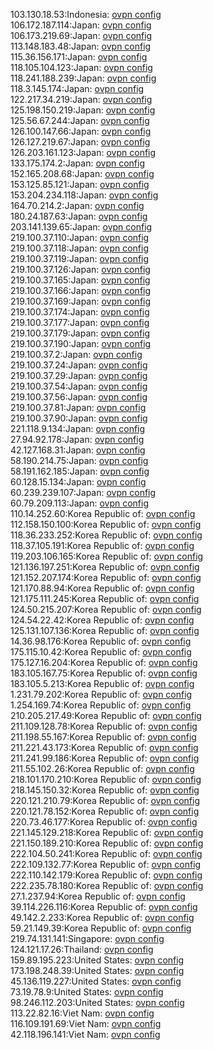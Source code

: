 103.130.18.53:Indonesia: [ovpn config](vpn/103_130_18_53.ovpn)  
106.172.187.114:Japan: [ovpn config](vpn/106_172_187_114.ovpn)  
106.173.219.69:Japan: [ovpn config](vpn/106_173_219_69.ovpn)  
113.148.183.48:Japan: [ovpn config](vpn/113_148_183_48.ovpn)  
115.36.156.171:Japan: [ovpn config](vpn/115_36_156_171.ovpn)  
118.105.104.123:Japan: [ovpn config](vpn/118_105_104_123.ovpn)  
118.241.188.239:Japan: [ovpn config](vpn/118_241_188_239.ovpn)  
118.3.145.174:Japan: [ovpn config](vpn/118_3_145_174.ovpn)  
122.217.34.219:Japan: [ovpn config](vpn/122_217_34_219.ovpn)  
125.198.150.219:Japan: [ovpn config](vpn/125_198_150_219.ovpn)  
125.56.67.244:Japan: [ovpn config](vpn/125_56_67_244.ovpn)  
126.100.147.66:Japan: [ovpn config](vpn/126_100_147_66.ovpn)  
126.127.219.67:Japan: [ovpn config](vpn/126_127_219_67.ovpn)  
126.203.161.123:Japan: [ovpn config](vpn/126_203_161_123.ovpn)  
133.175.174.2:Japan: [ovpn config](vpn/133_175_174_2.ovpn)  
152.165.208.68:Japan: [ovpn config](vpn/152_165_208_68.ovpn)  
153.125.85.121:Japan: [ovpn config](vpn/153_125_85_121.ovpn)  
153.204.234.118:Japan: [ovpn config](vpn/153_204_234_118.ovpn)  
164.70.214.2:Japan: [ovpn config](vpn/164_70_214_2.ovpn)  
180.24.187.63:Japan: [ovpn config](vpn/180_24_187_63.ovpn)  
203.141.139.65:Japan: [ovpn config](vpn/203_141_139_65.ovpn)  
219.100.37.110:Japan: [ovpn config](vpn/219_100_37_110.ovpn)  
219.100.37.118:Japan: [ovpn config](vpn/219_100_37_118.ovpn)  
219.100.37.119:Japan: [ovpn config](vpn/219_100_37_119.ovpn)  
219.100.37.126:Japan: [ovpn config](vpn/219_100_37_126.ovpn)  
219.100.37.165:Japan: [ovpn config](vpn/219_100_37_165.ovpn)  
219.100.37.166:Japan: [ovpn config](vpn/219_100_37_166.ovpn)  
219.100.37.169:Japan: [ovpn config](vpn/219_100_37_169.ovpn)  
219.100.37.174:Japan: [ovpn config](vpn/219_100_37_174.ovpn)  
219.100.37.177:Japan: [ovpn config](vpn/219_100_37_177.ovpn)  
219.100.37.179:Japan: [ovpn config](vpn/219_100_37_179.ovpn)  
219.100.37.190:Japan: [ovpn config](vpn/219_100_37_190.ovpn)  
219.100.37.2:Japan: [ovpn config](vpn/219_100_37_2.ovpn)  
219.100.37.24:Japan: [ovpn config](vpn/219_100_37_24.ovpn)  
219.100.37.29:Japan: [ovpn config](vpn/219_100_37_29.ovpn)  
219.100.37.54:Japan: [ovpn config](vpn/219_100_37_54.ovpn)  
219.100.37.56:Japan: [ovpn config](vpn/219_100_37_56.ovpn)  
219.100.37.81:Japan: [ovpn config](vpn/219_100_37_81.ovpn)  
219.100.37.90:Japan: [ovpn config](vpn/219_100_37_90.ovpn)  
221.118.9.134:Japan: [ovpn config](vpn/221_118_9_134.ovpn)  
27.94.92.178:Japan: [ovpn config](vpn/27_94_92_178.ovpn)  
42.127.168.31:Japan: [ovpn config](vpn/42_127_168_31.ovpn)  
58.190.214.75:Japan: [ovpn config](vpn/58_190_214_75.ovpn)  
58.191.162.185:Japan: [ovpn config](vpn/58_191_162_185.ovpn)  
60.128.15.134:Japan: [ovpn config](vpn/60_128_15_134.ovpn)  
60.239.239.107:Japan: [ovpn config](vpn/60_239_239_107.ovpn)  
60.79.209.113:Japan: [ovpn config](vpn/60_79_209_113.ovpn)  
110.14.252.60:Korea Republic of: [ovpn config](vpn/110_14_252_60.ovpn)  
112.158.150.100:Korea Republic of: [ovpn config](vpn/112_158_150_100.ovpn)  
118.36.233.252:Korea Republic of: [ovpn config](vpn/118_36_233_252.ovpn)  
118.37.105.191:Korea Republic of: [ovpn config](vpn/118_37_105_191.ovpn)  
119.203.106.165:Korea Republic of: [ovpn config](vpn/119_203_106_165.ovpn)  
121.136.197.251:Korea Republic of: [ovpn config](vpn/121_136_197_251.ovpn)  
121.152.207.174:Korea Republic of: [ovpn config](vpn/121_152_207_174.ovpn)  
121.170.88.94:Korea Republic of: [ovpn config](vpn/121_170_88_94.ovpn)  
121.175.111.245:Korea Republic of: [ovpn config](vpn/121_175_111_245.ovpn)  
124.50.215.207:Korea Republic of: [ovpn config](vpn/124_50_215_207.ovpn)  
124.54.22.42:Korea Republic of: [ovpn config](vpn/124_54_22_42.ovpn)  
125.131.107.136:Korea Republic of: [ovpn config](vpn/125_131_107_136.ovpn)  
14.36.98.176:Korea Republic of: [ovpn config](vpn/14_36_98_176.ovpn)  
175.115.10.42:Korea Republic of: [ovpn config](vpn/175_115_10_42.ovpn)  
175.127.16.204:Korea Republic of: [ovpn config](vpn/175_127_16_204.ovpn)  
183.105.167.75:Korea Republic of: [ovpn config](vpn/183_105_167_75.ovpn)  
183.105.5.213:Korea Republic of: [ovpn config](vpn/183_105_5_213.ovpn)  
1.231.79.202:Korea Republic of: [ovpn config](vpn/1_231_79_202.ovpn)  
1.254.169.74:Korea Republic of: [ovpn config](vpn/1_254_169_74.ovpn)  
210.205.217.49:Korea Republic of: [ovpn config](vpn/210_205_217_49.ovpn)  
211.109.128.78:Korea Republic of: [ovpn config](vpn/211_109_128_78.ovpn)  
211.198.55.167:Korea Republic of: [ovpn config](vpn/211_198_55_167.ovpn)  
211.221.43.173:Korea Republic of: [ovpn config](vpn/211_221_43_173.ovpn)  
211.241.99.186:Korea Republic of: [ovpn config](vpn/211_241_99_186.ovpn)  
211.55.102.26:Korea Republic of: [ovpn config](vpn/211_55_102_26.ovpn)  
218.101.170.210:Korea Republic of: [ovpn config](vpn/218_101_170_210.ovpn)  
218.145.150.32:Korea Republic of: [ovpn config](vpn/218_145_150_32.ovpn)  
220.121.210.79:Korea Republic of: [ovpn config](vpn/220_121_210_79.ovpn)  
220.121.78.152:Korea Republic of: [ovpn config](vpn/220_121_78_152.ovpn)  
220.73.46.177:Korea Republic of: [ovpn config](vpn/220_73_46_177.ovpn)  
221.145.129.218:Korea Republic of: [ovpn config](vpn/221_145_129_218.ovpn)  
221.150.189.210:Korea Republic of: [ovpn config](vpn/221_150_189_210.ovpn)  
222.104.50.241:Korea Republic of: [ovpn config](vpn/222_104_50_241.ovpn)  
222.109.132.77:Korea Republic of: [ovpn config](vpn/222_109_132_77.ovpn)  
222.110.142.179:Korea Republic of: [ovpn config](vpn/222_110_142_179.ovpn)  
222.235.78.180:Korea Republic of: [ovpn config](vpn/222_235_78_180.ovpn)  
27.1.237.94:Korea Republic of: [ovpn config](vpn/27_1_237_94.ovpn)  
39.114.226.116:Korea Republic of: [ovpn config](vpn/39_114_226_116.ovpn)  
49.142.2.233:Korea Republic of: [ovpn config](vpn/49_142_2_233.ovpn)  
59.21.149.39:Korea Republic of: [ovpn config](vpn/59_21_149_39.ovpn)  
219.74.131.141:Singapore: [ovpn config](vpn/219_74_131_141.ovpn)  
124.121.17.26:Thailand: [ovpn config](vpn/124_121_17_26.ovpn)  
159.89.195.223:United States: [ovpn config](vpn/159_89_195_223.ovpn)  
173.198.248.39:United States: [ovpn config](vpn/173_198_248_39.ovpn)  
45.136.119.227:United States: [ovpn config](vpn/45_136_119_227.ovpn)  
73.19.78.9:United States: [ovpn config](vpn/73_19_78_9.ovpn)  
98.246.112.203:United States: [ovpn config](vpn/98_246_112_203.ovpn)  
113.22.82.16:Viet Nam: [ovpn config](vpn/113_22_82_16.ovpn)  
116.109.191.69:Viet Nam: [ovpn config](vpn/116_109_191_69.ovpn)  
42.118.196.141:Viet Nam: [ovpn config](vpn/42_118_196_141.ovpn)  
